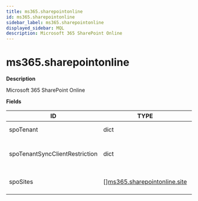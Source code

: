 ```yaml
---
title: ms365.sharepointonline
id: ms365.sharepointonline
sidebar_label: ms365.sharepointonline
displayed_sidebar: MQL
description: Microsoft 365 SharePoint Online
---
```


# ms365.sharepointonline

**Description**

Microsoft 365 SharePoint Online

**Fields**

| ID                             | TYPE                                                                    | DESCRIPTION                                      |
| ------------------------------ | ----------------------------------------------------------------------- | ------------------------------------------------ |
| spoTenant                      | dict                                                                    | SharePoint Online tenant                         |
| spoTenantSyncClientRestriction | dict                                                                    | SharePoint Online tenant sync client restriction |
| spoSites                       | &#91;&#93;[ms365.sharepointonline.site](ms365.sharepointonline.site.md) | SharePoint Online tenant sites                   |
